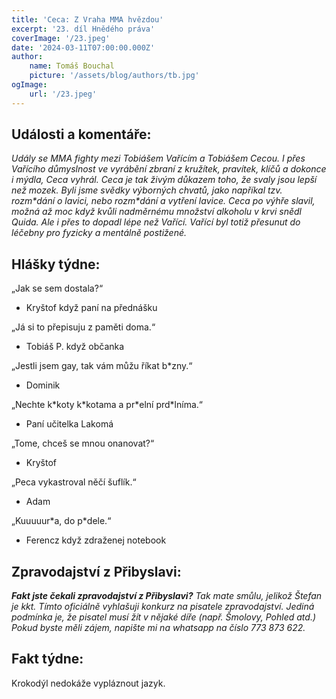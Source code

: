 ```yaml
---
title: 'Ceca: Z Vraha MMA hvězdou'
excerpt: '23. díl Hnědého práva'
coverImage: '/23.jpeg'
date: '2024-03-11T07:00:00.000Z'
author:
    name: Tomáš Bouchal
    picture: '/assets/blog/authors/tb.jpg'
ogImage:
    url: '/23.jpeg'
---
```

## **Události a komentáře:**

*Udály se MMA fighty mezi Tobiášem Vařícím a Tobiášem Cecou. I přes
Vařícího důmyslnost ve vyrábění zbraní z kružítek, pravítek, klíčů a dokonce i
mýdla, Ceca vyhrál. Ceca je tak živým důkazem toho, že svaly jsou lepší než
mozek. Byli jsme svědky výborných chvatů, jako napříkal tzv. rozm\*dání o
lavici, nebo rozm\*dání a vytření lavice. Ceca po výhře slavil, možná až moc
když kvůli nadměrnému množství alkoholu v krvi snědl Quida. Ale i přes to
dopadl lépe než Vařící. Vařící byl totiž přesunut do léčebny pro fyzicky a
mentálně postižené.*

## **Hlášky týdne:**

„Jak se sem dostala?“

- Kryštof když paní na přednášku

„Já si to přepisuju z paměti doma.“

- Tobiáš P. když občanka

„Jestli jsem gay, tak vám můžu říkat b\*zny.“

- Dominik

„Nechte k\*koty k\*kotama a pr\*elní prd\*lníma.“

- Paní učitelka Lakomá

„Tome, chceš se mnou onanovat?“

- Kryštof

„Peca vykastroval něčí šuflík.“

- Adam

„Kuuuuur\*a, do p\*dele.“

- Ferencz když zdraženej notebook


## **Zpravodajství z Přibyslavi:**

***Fakt jste čekali zpravodajství z Přibyslavi?*** *Tak mate smůlu, jelikož Štefan je
kkt. Tímto oficiálně vyhlašuji konkurz na pisatele zpravodajství. Jediná
podmínka je, že pisatel musí žít v nějaké díře (např. Šmolovy, Pohled atd.)
Pokud byste měli zájem, napište mi na whatsapp na číslo 773 873 622.*

## **Fakt týdne:**

Krokodýl nedokáže vypláznout jazyk.